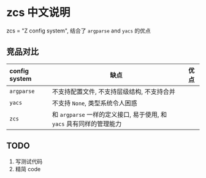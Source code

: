 # zcs 中文说明

zcs = "Z config system", 结合了 `argparse` and `yacs` 的优点

## 竞品对比

| config system | 缺点 | 优点 |
| :-- | -- | -- |
| `argparse` | 不支持配置文件, 不支持层级结构, 不支持合并 | 
| `yacs` | 不支持 `None`, 类型系统令人困惑 |
| `zcs` | 和 `argparse` 一样的定义接口, 易于使用, 和 `yacs` 具有同样的管理能力 |

## TODO
1. 写测试代码
2. 精简 code





